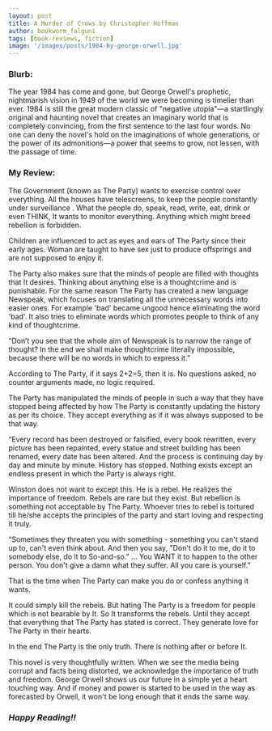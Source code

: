 ```yaml
---
layout: post
title: A Murder of Crows by Christopher Hoffman
author: bookworm_falguni
tags: [book-reviews, fiction]
image: '/images/posts/1984-by-george-orwell.jpg'
---
```

### **Blurb:**
 The year 1984 has come and gone, but George Orwell's prophetic, nightmarish vision in 1949 of the world we were becoming is timelier than ever. 1984 is still the great modern classic of "negative utopia"—a startlingly original and haunting novel that creates an imaginary world that is completely convincing, from the first sentence to the last four words. No one can deny the novel's hold on the imaginations of whole generations, or the power of its admonitions—a power that seems to grow, not lessen, with the passage of time.

### **My Review:**
The Government (known as The Party) wants to exercise control over everything. All the houses have telescreens, to keep the people constantly under surveillance . What the people do, speak, read, write, eat, drink or even THINK, It wants to monitor everything. Anything which might breed rebellion is forbidden.

Children are influenced to act as eyes and ears of The Party since their early ages. Woman are taught to have sex just to produce offsprings and are not supposed to enjoy it.

The Party also makes sure that the minds of people are filled with thoughts that It desires. Thinking about anything else is a thoughtcrime and is punishable. For the same reason The Party has created a new language Newspeak, which focuses on translating all the unnecessary words into easier ones. For example 'bad' became ungood hence eliminating the word 'bad'. It also tries to eliminate words which promotes people to think of any kind of thoughtcrime.

“Don’t you see that the whole aim of Newspeak is to narrow the range of thought? In the end we shall make thoughtcrime literally impossible, because there will be no words in which to express it.”

According to The Party, if it says 2+2=5, then it is. No questions asked, no counter arguments made, no logic required.

The Party has manipulated the minds of people in such a way that they have stopped being affected by how The Party is constantly updating the history as per its choice. They accept everything as if it was always supposed to be that way.

“Every record has been destroyed or falsified, every book rewritten, every picture has been repainted, every statue and street building has been renamed, every date has been altered. And the process is continuing day by day and minute by minute. History has stopped. Nothing exists except an endless present in which the Party is always right.

Winston does not want to except this. He is a rebel. He realizes the importance of freedom. Rebels are rare but they exist. But rebellion is something not acceptable by The Party. Whoever tries to rebel is tortured till he/she accepts the principles of the party and start loving and respecting it truly.

“Sometimes they threaten you with something - something you can't stand up to, can't even think about. And then you say, "Don't do it to me, do it to somebody else, do it to So-and-so." ... You WANT it to happen to the other person. You don't give a damn what they suffer. All you care is yourself.”

That is the time when The Party can make you do or confess anything it wants.

It could simply kill the rebels. But hating The Party is a freedom for people which is not bearable by It. So It transforms the rebels. Until they accept that everything that The Party has stated is correct. They generate love for The Party in their hearts.

In the end The Party is the only truth. There is nothing after or before It.

This novel is very thoughtfully written. When we see the media being corrupt and facts being distorted, we acknowledge the importance of truth and freedom. George Orwell shows us our future in a simple yet a heart touching way. And if money and power is started to be used in the way as forecasted by Orwell, it won't be long enough that it ends the same way.

### ***Happy Reading!!***
